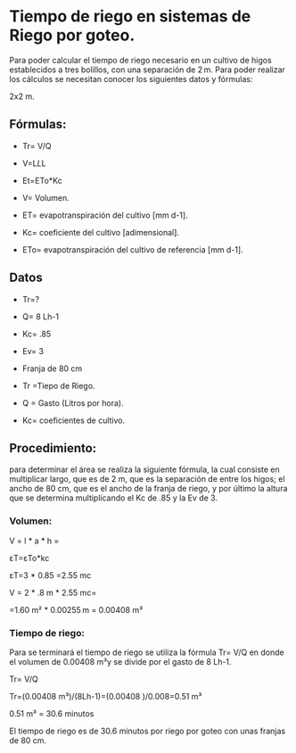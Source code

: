 # Tiempo de riego en sistemas de Riego por goteo.

Para poder calcular el tiempo de riego necesario en un cultivo de higos establecidos a tres bolillos, con una separación de 2 m.
Para poder realizar los cálculos se necesitan conocer los siguientes datos y fórmulas:

2x2 m.

## Fórmulas:

- Tr= V/Q
- V=L*L*L
- Et=ETo*Kc

- V= Volumen.
- ET= evapotranspiración del cultivo [mm d-1].
- Kc= coeficiente del cultivo [adimensional].
- ETo= evapotranspiración del cultivo de referencia [mm d-1].

## Datos	

- Tr=?
- Q= 8 Lh-1 
- Kc= .85
- Ev= 3
- Franja de 80 cm

- Tr =Tiepo de Riego.
- Q = Gasto (Litros por hora).
- Kc= coeficientes de cultivo.

## Procedimiento:
para determinar el área se realiza la siguiente fórmula, la cual consiste en multiplicar largo, que es de 2 m, que es la separación de entre los higos; el ancho de 80 cm, que es el ancho de la franja de riego, y por último la altura que se determina multiplicando el Kc de .85 y la Ev de 3. 

### Volumen: 
V =  l * a * h = 

εT=εTo*kc 

εT=3 * 0.85 =2.55 mc

V = 2 * .8 m * 2.55 mc=

=1.60 m²  * 0.00255 m = 0.00408 m³

### Tiempo de riego:

Para se terminará el tiempo de riego se utiliza la fórmula Tr= V/Q en donde el volumen de 0.00408 m³y se divide por el gasto de 8 Lh-1.

Tr= V/Q

Tr=(0.00408 m³)/(8Lh-1)=(0.00408 )/0.008=0.51 m³ 

0.51 m³ = 30.6 minutos

El tiempo de riego es de 30.6 minutos por riego por goteo con unas franjas de 80 cm.
